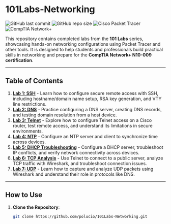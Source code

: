 
# 101Labs-Networking
![GitHub last commit](https://img.shields.io/github/last-commit/polucio/101Labs-Networking)
![GitHub repo size](https://img.shields.io/github/repo-size/polucio/101Labs-Networking)
![Cisco Packet Tracer](https://img.shields.io/badge/Tool-Cisco%20Packet%20Tracer-blue)
![CompTIA Network+](https://img.shields.io/badge/Certification-Network%2B-red)

This repository contains completed labs from the **101 Labs** series, showcasing hands-on networking configurations using Packet Tracer and other tools. It is designed to help students and professionals build practical skills in networking and prepare for the **CompTIA Network+ N10-009 certification**.

---

## Table of Contents
1. **[Lab 1: SSH](SSH-Lab/)** - Learn how to configure secure remote access with SSH, including hostname/domain name setup, RSA key generation, and VTY line restrictions.
2. **[Lab 2: DNS](DNS-Lab/)** - Practice configuring a DNS server, creating DNS records, and testing domain resolution from a host device.
3. **[Lab 3: Telnet](Telnet-Lab/)** - Explore how to configure Telnet access on a Cisco router, test remote access, and understand its limitations in secure environments.
4. **[Lab 4: NTP](NTP-Lab/)** - Configure an NTP server and client to synchronize time across devices.
5. **[Lab 5: DHCP Troubleshooting](DHCP-Lab)** - Configure a DHCP server, troubleshoot IP conflicts, and verify network connectivity across devices.
6. **[Lab 6: TCP Analysis](TCP-Lab/)** - Use Telnet to connect to a public server, analyze TCP traffic with Wireshark, and troubleshoot connection issues.
7. **[Lab 7: UDP](UDP-Lab/)** - Learn how to capture and analyze UDP packets using Wireshark and understand their role in protocols like DNS.

---

## How to Use
1. **Clone the Repository**:
   ```bash
   git clone https://github.com/polucio/101Labs-Networking.git

